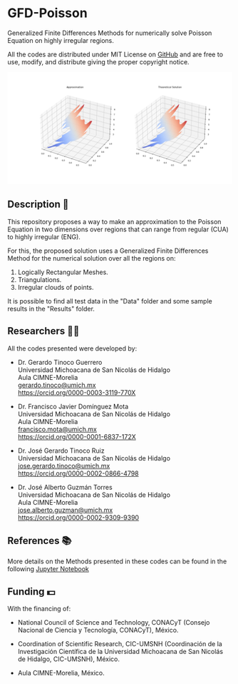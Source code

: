 # GFD-Poisson
Generalized Finite Differences Methods for numerically solve Poisson Equation on highly irregular regions.

All the codes are distributed under MIT License on [GitHub](https://github.com/gstinoco/GFD-Poisson) and are free to use, modify, and distribute giving the proper copyright notice.

![Approximate and Theoretical solutions of the problem on ENG region](/Results/Clouds/ENG_3.png)

## Description :memo:
This repository proposes a way to make an approximation to the Poisson Equation in two dimensions over regions that can range from regular (CUA) to highly irregular (ENG).

For this, the proposed solution uses a Generalized Finite Differences Method for the numerical solution over all the regions on:<br>
1. Logically Rectangular Meshes.
2. Triangulations.
3. Irregular clouds of points.

It is possible to find all test data in the "Data" folder and some sample results in the "Results" folder.

## Researchers :scientist:
All the codes presented were developed by:
    
  - Dr. Gerardo Tinoco Guerrero<br>
    Universidad Michoacana de San Nicolás de Hidalgo<br>
    Aula CIMNE-Morelia<br>
    gerardo.tinoco@umich.mx<br>
    https://orcid.org/0000-0003-3119-770X

  - Dr. Francisco Javier Domínguez Mota<br>
    Universidad Michoacana de San Nicolás de Hidalgo<br>
    Aula CIMNE-Morelia<br>
    francisco.mota@umich.mx<br>
    https://orcid.org/0000-0001-6837-172X
  
  - Dr. José Gerardo Tinoco Ruiz<br>
    Universidad Michoacana de San Nicolás de Hidalgo<br>
    jose.gerardo.tinoco@umich.mx<br>
    https://orcid.org/0000-0002-0866-4798

  - Dr. José Alberto Guzmán Torres<br>
    Universidad Michoacana de San Nicolás de Hidalgo<br>
    Aula CIMNE-Morelia<br>
    jose.alberto.guzman@umich.mx<br>
    https://orcid.org/0000-0002-9309-9390

## References :books:
More details on the Methods presented in these codes can be found in the following [Jupyter Notebook](Poisson_2D.ipynb)
  

## Funding :dollar:
With the financing of:

  - National Council of Science and Technology, CONACyT (Consejo Nacional de Ciencia y Tecnología, CONACyT), México.
  
  - Coordination of Scientific Research, CIC-UMSNH (Coordinación de la Investigación Científica de la Universidad Michoacana de San Nicolás de Hidalgo, CIC-UMSNH), México.
  
  - Aula CIMNE-Morelia, México.
